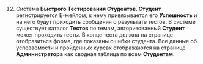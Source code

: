 12. Система **Быстрого Тестирования Студентов. Студент** регистрируется E-мейлом, к нему привязывается его **Успешность** и на него будут приходить сообщения о результате тестов. В системе существует каталог **Тестов** по темам, авторизованный **Студент** может проходить тесты. В конце теста должна на странице отобразиться форма, где показаны ошибки студента. Все данные об успеваемости и пройденных курсах отображаются на странице **Администратора** как сводная таблица по всем **Студентам**.
